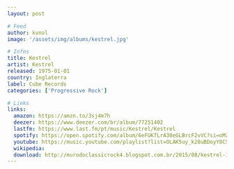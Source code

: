 ```yaml
---
layout: post

# Feed
author: kvnol
image: '/assets/img/albums/kestrel.jpg'

# Infos
title: Kestrel
artist: Kestrel
released: 1975-01-01
country: Inglaterra
label: Cube Records
categories: ['Progressive Rock']

# Links
links:
  amazon: https://amzn.to/3sj4m7h
  deezer: https://www.deezer.com/br/album/77251402
  lastfm: https://www.last.fm/pt/music/Kestrel/Kestrel
  spotify: https://open.spotify.com/album/6eFUKTLrA30eGLBrcF2vVC?si=oMZLeVBuSVOwAmfM0RxoBw
  youtube: https://music.youtube.com/playlist?list=OLAK5uy_k28uBDoyY8CSg_plTiFhvdsX31LcsVU7Q
  wikipedia:
  download: http://murodoclassicrock4.blogspot.com.br/2015/08/kestrel-1975.html
---
```


